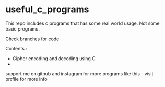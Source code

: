 # useful_c_programs

This repo includes c programs that has some real world usage.
Not some basic programs .

Check branches for code

Contents : 

* Cipher encoding and decoding using C
* 

support me on github and instagram for more programs like this - visit profile for more info

